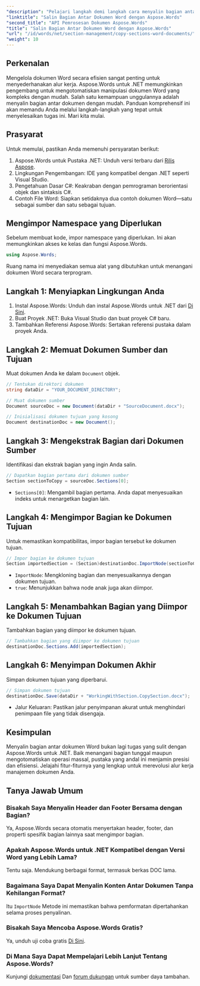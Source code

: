 ```yaml
---
"description": "Pelajari langkah demi langkah cara menyalin bagian antar dokumen Word secara efisien menggunakan Aspose.Words untuk .NET. Panduan lengkap ini mencakup prasyarat, contoh kode, kiat lanjutan, dan FAQ."
"linktitle": "Salin Bagian Antar Dokumen Word dengan Aspose.Words"
"second_title": "API Pemrosesan Dokumen Aspose.Words"
"title": "Salin Bagian Antar Dokumen Word dengan Aspose.Words"
"url": "/id/words/net/section-management/copy-sections-word-documents/"
"weight": 10
---
```


## Perkenalan

Mengelola dokumen Word secara efisien sangat penting untuk menyederhanakan alur kerja. Aspose.Words untuk .NET memungkinkan pengembang untuk mengotomatiskan manipulasi dokumen Word yang kompleks dengan mudah. Salah satu kemampuan unggulannya adalah menyalin bagian antar dokumen dengan mudah. Panduan komprehensif ini akan memandu Anda melalui langkah-langkah yang tepat untuk menyelesaikan tugas ini. Mari kita mulai.

## Prasyarat

Untuk memulai, pastikan Anda memenuhi persyaratan berikut:

1. Aspose.Words untuk Pustaka .NET: Unduh versi terbaru dari [Rilis Aspose](https://releases.aspose.com/words/net/).
2. Lingkungan Pengembangan: IDE yang kompatibel dengan .NET seperti Visual Studio.
3. Pengetahuan Dasar C#: Keakraban dengan pemrograman berorientasi objek dan sintaksis C#.
4. Contoh File Word: Siapkan setidaknya dua contoh dokumen Word—satu sebagai sumber dan satu sebagai tujuan.

## Mengimpor Namespace yang Diperlukan

Sebelum membuat kode, impor namespace yang diperlukan. Ini akan memungkinkan akses ke kelas dan fungsi Aspose.Words.

```csharp
using Aspose.Words;
```

Ruang nama ini menyediakan semua alat yang dibutuhkan untuk menangani dokumen Word secara terprogram.

## Langkah 1: Menyiapkan Lingkungan Anda

1. Instal Aspose.Words: Unduh dan instal Aspose.Words untuk .NET dari [Di Sini](https://releases.aspose.com/words/net/).
2. Buat Proyek .NET: Buka Visual Studio dan buat proyek C# baru.
3. Tambahkan Referensi Aspose.Words: Sertakan referensi pustaka dalam proyek Anda.

## Langkah 2: Memuat Dokumen Sumber dan Tujuan

Muat dokumen Anda ke dalam `Document` objek.

```csharp
// Tentukan direktori dokumen
string dataDir = "YOUR_DOCUMENT_DIRECTORY";

// Muat dokumen sumber
Document sourceDoc = new Document(dataDir + "SourceDocument.docx");

// Inisialisasi dokumen tujuan yang kosong
Document destinationDoc = new Document();
```

## Langkah 3: Mengekstrak Bagian dari Dokumen Sumber

Identifikasi dan ekstrak bagian yang ingin Anda salin.

```csharp
// Dapatkan bagian pertama dari dokumen sumber
Section sectionToCopy = sourceDoc.Sections[0];
```

- `Sections[0]`: Mengambil bagian pertama. Anda dapat menyesuaikan indeks untuk menargetkan bagian lain.

## Langkah 4: Mengimpor Bagian ke Dokumen Tujuan

Untuk memastikan kompatibilitas, impor bagian tersebut ke dokumen tujuan.

```csharp
// Impor bagian ke dokumen tujuan
Section importedSection = (Section)destinationDoc.ImportNode(sectionToCopy, true);
```

- `ImportNode`: Mengkloning bagian dan menyesuaikannya dengan dokumen tujuan.
- `true`: Menunjukkan bahwa node anak juga akan diimpor.

## Langkah 5: Menambahkan Bagian yang Diimpor ke Dokumen Tujuan

Tambahkan bagian yang diimpor ke dokumen tujuan.

```csharp
// Tambahkan bagian yang diimpor ke dokumen tujuan
destinationDoc.Sections.Add(importedSection);
```

## Langkah 6: Menyimpan Dokumen Akhir

Simpan dokumen tujuan yang diperbarui.

```csharp
// Simpan dokumen tujuan
destinationDoc.Save(dataDir + "WorkingWithSection.CopySection.docx");
```

- Jalur Keluaran: Pastikan jalur penyimpanan akurat untuk menghindari penimpaan file yang tidak disengaja.

## Kesimpulan

Menyalin bagian antar dokumen Word bukan lagi tugas yang sulit dengan Aspose.Words untuk .NET. Baik menangani bagian tunggal maupun mengotomatiskan operasi massal, pustaka yang andal ini menjamin presisi dan efisiensi. Jelajahi fitur-fiturnya yang lengkap untuk merevolusi alur kerja manajemen dokumen Anda.

## Tanya Jawab Umum

### Bisakah Saya Menyalin Header dan Footer Bersama dengan Bagian?
Ya, Aspose.Words secara otomatis menyertakan header, footer, dan properti spesifik bagian lainnya saat mengimpor bagian.

### Apakah Aspose.Words untuk .NET Kompatibel dengan Versi Word yang Lebih Lama?
Tentu saja. Mendukung berbagai format, termasuk berkas DOC lama.

### Bagaimana Saya Dapat Menyalin Konten Antar Dokumen Tanpa Kehilangan Format?
Itu `ImportNode` Metode ini memastikan bahwa pemformatan dipertahankan selama proses penyalinan.

### Bisakah Saya Mencoba Aspose.Words Gratis?
Ya, unduh uji coba gratis [Di Sini](https://releases.aspose.com/).

### Di Mana Saya Dapat Mempelajari Lebih Lanjut Tentang Aspose.Words?
Kunjungi [dokumentasi](https://reference.aspose.com/words/net/) Dan [forum dukungan](https://forum.aspose.com/c/words/8) untuk sumber daya tambahan.